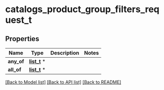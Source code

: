 # catalogs_product_group_filters_request_t

## Properties
Name | Type | Description | Notes
------------ | ------------- | ------------- | -------------
**any_of** | [**list_t**](catalogs_product_group_filter_keys.md) \* |  | 
**all_of** | [**list_t**](catalogs_product_group_filter_keys.md) \* |  | 

[[Back to Model list]](../README.md#documentation-for-models) [[Back to API list]](../README.md#documentation-for-api-endpoints) [[Back to README]](../README.md)



